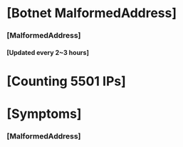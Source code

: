 # [Botnet MalformedAddress]
### [MalformedAddress]
#### [Updated every 2~3 hours]

# [Counting 5501 IPs]

# [Symptoms] 
###   [MalformedAddress]
